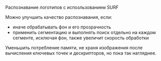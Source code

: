 
Распознавание логотипов с испозльзованием SURF

Можно улучшить качество распознавания, если:

- иначе обрабатывать фон и его прозрачность
- применить сегментацию и выполнять поиск отдельно на каждом сегменте, исключая фон, также увеличит скорость обработки

Уменьшить потребление памяти, не храня изображения после вычисления ключевых точек и дескрипторов, но пока так нагляднее.

